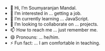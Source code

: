 - 👋 Hi, I’m Soumyaranjan Mandal.
- 👀 I’m interested in ... getting a job.
- 🌱 I’m currently learning ... JavaScript.
- 💞️ I’m looking to collaborate on ... projects.
- 📫 How to reach me ... just remember me.
- 😄 Pronouns: ... he/him.
- ⚡ Fun fact: ... I am comfortable in teaching.

<!---
soumyaranjan123-arch/soumyaranjan123-arch is a ✨ special ✨ repository because its `README.md` (this file) appears on your GitHub profile.
You can click the Preview link to take a look at your changes.
--->
